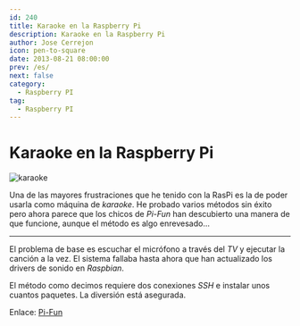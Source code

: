 ```yaml
---
id: 240
title: Karaoke en la Raspberry Pi
description: Karaoke en la Raspberry Pi
author: Jose Cerrejon
icon: pen-to-square
date: 2013-08-21 08:00:00
prev: /es/
next: false
category:
  - Raspberry PI
tag:
  - Raspberry PI
---
```


# Karaoke en la Raspberry Pi

![karaoke](/images/karaoke.jpg)

Una de las mayores frustraciones que he tenido con la RasPi es la de poder usarla como máquina de *karaoke*. He probado varios métodos sin éxito pero ahora parece que los chicos de *Pi-Fun* han descubierto una manera de que funcione, aunque el método es algo enrevesado...

- - -
El problema de base es escuchar el micrófono a través del *TV* y ejecutar la canción a la vez. El sistema fallaba hasta ahora que han actualizado los drivers de sonido en *Raspbian*. 

El método como decimos requiere dos conexiones *SSH* e instalar unos cuantos paquetes. La diversión está asegurada.


Enlace: [Pi-Fun](http://www.pi-fun.com/index.php/blog/dextrusblogs/karaoke-revisited/)